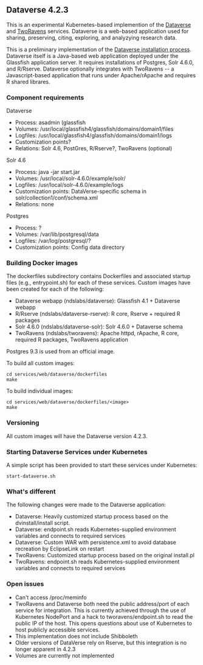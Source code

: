 ## Dataverse 4.2.3

This is an experimental Kubernetes-based implemention of the [Dataverse](http://dataverse.org/) and [TwoRavens](http://datascience.iq.harvard.edu/about-tworavens) services. Dataverse is a web-based application used for sharing, preserving, citing, exploring, and analyzying research data. 

This is a preliminary implementation of the [Dataverse installation process](http://guides.dataverse.org/en/latest/installation/). Dataverse itself is a Java-based web application deployed under the Glassfish application server. It requires installations of Postgres, Solr 4.6.0, and R/Rserve. Dataverse optionally integrates with TwoRavens -- a Javascript-based application that runs under Apache/rApache and requires R shared librares.

### Component requirements

Dataverse
* Process: asadmin (glassfish
* Volumes: /usr/local/glassfish4/glassfish/domains/domain1/files
* Logfiles: /usr/local/glassfish4/glassfish/domains/domain1/logs
* Customization points?
* Relations: Solr 4.6, PostGres, R/Rserve?, TwoRavens (optional)

Solr 4.6
* Process: java -jar start.jar
* Volumes: /usr/local/solr-4.6.0/example/solr/
* Logfiles: /usr/local/solr-4.6.0/example/logs
* Customization points: DataVerse-specific schema in solr/collection1/conf/schema.xml
* Relations: none

Postgres
* Process: ?
* Volumes: /var/lib/postgresql/data  
* Logfiles: /var/log/postgresql/?
* Customization points: Config data directory


### Building Docker images
The dockerfiles subdirectory contains Dockerfiles and associated startup files (e.g., entrypoint.sh) for each of these services. Custom images have been created for each of the following:

* Dataverse webapp (ndslabs/dataverse): Glassfish 4.1 + Dataverse webapp
* R/Rserve (ndslabs/dataverse-rserve): R core, Rserve + required R packages
* Solr 4.6.0 (ndslabs/dataverse-solr): Solr 4.6.0 + Dataverse schema
* TwoRavens (ndslabs/tworavens): Apache httpd, rApache, R core, required R packages, TwoRavens application

Postgres 9.3 is used from an official image. 

To build all custom images:
```
cd services/web/dataverse/dockerfiles
make 
```

To build individual images:
```
cd services/web/dataverse/dockerfiles/<image>
make
```

### Versioning
All custom images will have the Dataverse version 4.2.3.

### Starting Dataverse Services under Kubernetes

A simple script has been provided to start these services under Kubernetes:

```
start-dataverse.sh
```

### What's different
The following changes were made to the Dataverse application:
* Dataverse: Heavily customized startup process based on the dvinstall/install script.
* Dataverse: endpoint.sh reads Kubernetes-supplied environment variables and connects to required services
* Dataverse: Custom WAR with persistence.xml to avoid database recreation by EclipseLink on restart
* TwoRavens: Customized startup process based on the original install.pl
* TwoRavens: endpoint.sh reads Kubernetes-supplied environment variables and connects to required services


### Open issues
* Can't access /proc/meminfo
* TwoRavens and Dataverse both need the public address/port of each service for integration.  This is currently achieved through the use of Kubernetes NodePort and a hack to tworavens/endpoint.sh to read the public IP of the host. This opens questions about use of Kubernetes to host publicly accessible services.
* This implementation does not include Shibboleth
* Older versions of DataVerse rely on Rserve, but this integration is no longer apparent in 4.2.3
* Volumes are currently not implemented

